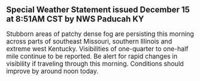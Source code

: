 <p>
   <h2>Special Weather Statement issued December 15 at 8:51AM CST by NWS Paducah KY</h2>
   <div style="font-size:120%">Stubborn areas of patchy dense fog are persisting this morning
      across parts of southeast Missouri, southern Illinois and extreme
      west Kentucky. Visibilities of one-quarter to one-half mile
      continue to be reported. Be alert for rapid changes in visibility
      if traveling through this morning. Conditions should improve by
      around noon today.
   </div>
</p>